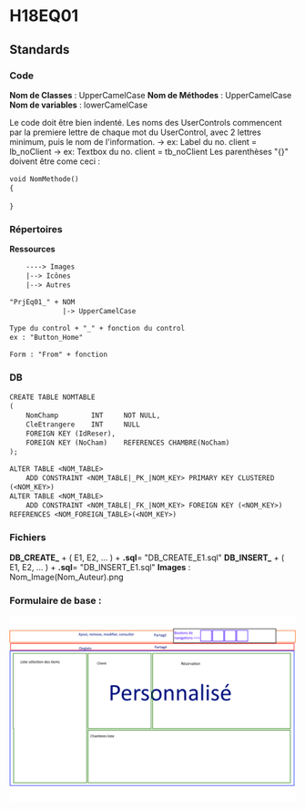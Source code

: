 # H18EQ01

## Standards

### Code

**Nom de Classes**   : UpperCamelCase
**Nom de Méthodes**  : UpperCamelCase
**Nom de variables** : lowerCamelCase 

Le code doit être bien indenté.
Les noms des UserControls commencent par la premiere lettre de chaque mot
du UserControl, avec 2 lettres minimum, puis le nom de l'information.
	-> ex: Label du no. client = lb_noClient
	-> ex: Textbox du no. client = tb_noClient
Les parenthèses "{}" doivent être come ceci : 
```
void NomMethode()
{
    
}
```


### Répertoires

**Ressources**
```
    ----> Images
    |--> Icônes
    |--> Autres
```
```
"PrjEq01_" + NOM
             |-> UpperCamelCase
```
```
Type du control + "_" + fonction du control
ex : "Button_Home"
```
```
Form : "From" + fonction
```
### DB

```
CREATE TABLE NOMTABLE
(
    NomChamp        INT     NOT NULL,
    CleEtrangere    INT     NULL
    FOREIGN KEY (IdReser),
    FOREIGN KEY (NoCham)    REFERENCES CHAMBRE(NoCham)
);
```
```
ALTER TABLE <NOM_TABLE>
	ADD CONSTRAINT <NOM_TABLE|_PK_|NOM_KEY> PRIMARY KEY CLUSTERED (<NOM_KEY>)
ALTER TABLE <NOM_TABLE>
	ADD CONSTRAINT <NOM_TABLE|_FK_|NOM_KEY> FOREIGN KEY (<NOM_KEY>) REFERENCES <NOM_FOREIGN_TABLE>(<NOM_KEY>)
```

### Fichiers

**DB_CREATE_** + ( E1, E2, ... )  + **.sql**= "DB_CREATE_E1.sql" 
**DB_INSERT_** + ( E1, E2, ... )  + **.sql**= "DB_INSERT_E1.sql" 
**Images** : Nom_Image(Nom_Auteur).png


### Formulaire de base : 
![CommunForm](https://raw.githubusercontent.com/francejean/H18EQ01/master/Standards/Standard%20Interface.png)
